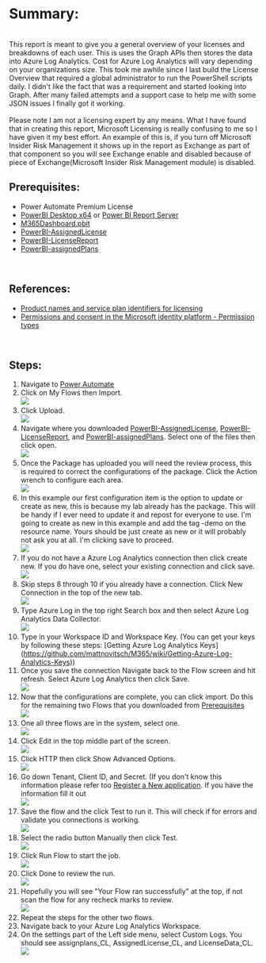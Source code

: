 # Summary:
<BR>
This report is meant to give you a general overview of your licenses and breakdowns of each user. This is uses the Graph APIs then stores the data into Azure Log Analytics. Cost for Azure Log Analytics will vary depending on your organizations size. This took me awhile since I last build the License Overview that required a global administrator to run the PowerShell scripts daily. I didn't like the fact that was a requirement and started looking into Graph. After many failed attempts and a support case to help me with some JSON issues I finally got it working.<BR>
<BR> Please note I am not a licensing expert by any means. What I have found that in creating this report, Microsoft Licensing is really confusing to me so I have given it my best effort. An example of this is, if you turn off Microsoft Insider Risk Management it shows up in the report as Exchange as part of that component so you will see Exchange enable and disabled because of piece of Exchange(Microsoft Insider Risk Management module) is disabled.


## Prerequisites: <br>

* Power Automate Premium License
* [PowerBI Desktop x64](https://www.microsoft.com/en-us/download/details.aspx?id=58494) or [Power BI Report Server](https://powerbi.microsoft.com/en-us/report-server/)
* [M365Dashboard.pbit](https://github.com/mattnovitsch/M365/blob/main/M365Dashboard.pbit)
* [PowerBI-AssignedLicense](https://github.com/mattnovitsch/M365/blob/main/PowerBI-AssignedLicense_20211011134926.zip)
* [PowerBI-LicenseReport](https://github.com/mattnovitsch/M365/blob/main/PowerBI-LicenseReport_20211011135031.zip)
* [PowerBI-assignedPlans](https://github.com/mattnovitsch/M365/blob/main/PowerBI-assignedPlans_20211011135001.zip)
<BR>

## References:

* [Product names and service plan identifiers for licensing](https://docs.microsoft.com/en-us/azure/active-directory/enterprise-users/licensing-service-plan-reference)
* [Permissions and consent in the Microsoft identity platform - Permission types](https://docs.microsoft.com/en-us/azure/active-directory/develop/v2-permissions-and-consent?WT.mc_id=Portal-Microsoft_AAD_RegisteredApps#permission-types)
<BR>

## Steps: <BR>

1. Navigate to [Power Automate](https://flow.microsoft.com)
2. Click on My Flows then Import. <BR>
![](https://github.com/mattnovitsch/M365/blob/main/M365License/M365L1.jpg)
3. Click Upload. <BR>
![](https://github.com/mattnovitsch/M365/blob/main/M365License/M365L2.jpg)
4. Navigate where you downloaded [PowerBI-AssignedLicense](https://github.com/mattnovitsch/M365/blob/main/PowerBI-AssignedLicense_20211009122143.zip),  [PowerBI-LicenseReport](https://github.com/mattnovitsch/M365/blob/main/PowerBI-LicenseReport_20211009122547.zip), and [PowerBI-assignedPlans](https://github.com/mattnovitsch/M365/blob/main/PowerBI-assignedPlans_20211009121621.zip). Select one of the files then click open. <BR>
![](https://github.com/mattnovitsch/M365/blob/main/M365License/M365L3.jpg)
5. Once the Package has uploaded you will need the review process, this is required to correct the configurations of the package. Click the Action wrench to configure each area.<BR>
![](https://github.com/mattnovitsch/M365/blob/main/M365License/M365L4.jpg)
6. In this example our first configuration item is the option to update or create as new, this is because my lab already has the package. This will be handy if I ever need to update it and repost for everyone to use. I'm going to create as new in this example and add the tag -demo on the resource name. Yours should be just create as new or it will probably not ask you at all. I'm clicking save to proceed.  <BR>
![](https://github.com/mattnovitsch/M365/blob/main/M365License/M365L5.jpg)
7. If you do not have a Azure Log Analytics connection then click create new. If you do have one, select your existing connection and click save.  <BR>
![](https://github.com/mattnovitsch/M365/blob/main/M365License/M365L6.jpg)
8. Skip steps 8 through 10 if you already have a connection. Click New Connection in the top of the new tab. <BR>
![](https://github.com/mattnovitsch/M365/blob/main/M365License/M365L7.jpg)
9. Type Azure Log in the top right Search box and then select Azure Log Analytics Data Collector. <BR>
![](https://github.com/mattnovitsch/M365/blob/main/M365License/M365L8.jpg)
10. Type in your Workspace ID and Workspace Key. (You can get your keys by following these steps: [Getting Azure Log Analytics Keys] <BR>(https://github.com/mattnovitsch/M365/wiki/Getting-Azure-Log-Analytics-Keys))
11. Once you save the connection Navigate back to the Flow screen and hit refresh. Select Azure Log Analytics then click Save. <BR>
![](https://github.com/mattnovitsch/M365/blob/main/M365License/M365L9.jpg)
12. Now that the configurations are complete, you can click import. Do this for the remaining two Flows that you downloaded from [Prerequisites](https://github.com/mattnovitsch/M365/wiki/M365-Licensing-Overview---In-Progress/_edit#prerequisites-) <BR>
![](https://github.com/mattnovitsch/M365/blob/main/M365License/M365L10.jpg)
13. One all three flows are in the system, select one.  <BR>
![](https://github.com/mattnovitsch/M365/blob/main/M365License/M365L11.jpg)
14. Click Edit in the top middle part of the screen. <BR>
![](https://github.com/mattnovitsch/M365/blob/main/M365License/M365L12.jpg)
15. Click HTTP then click Show Advanced Options. <BR>
![](https://github.com/mattnovitsch/M365/blob/main/M365License/M365L13.jpg)
16. Go down Tenant, Client ID, and Secret. (If you don't know this information please refer too [Register a New application](https://github.com/mattnovitsch/M365/wiki/Register-a-New-application). If you have the information fill it out <BR>
![](https://github.com/mattnovitsch/M365/blob/main/M365License/M365L14.jpg)
17. Save the flow and the click Test to run it. This will check if for errors and validate you connections is working. <BR>
![](https://github.com/mattnovitsch/M365/blob/main/M365License/M365L15.jpg)
18. Select the radio button Manually then click Test. <BR>
![](https://github.com/mattnovitsch/M365/blob/main/M365License/M365L16.jpg)
19. Click Run Flow to start the job.  <BR>
![](https://github.com/mattnovitsch/M365/blob/main/M365License/M365L17.jpg)
20. Click Done to review the run. <BR>
![](https://github.com/mattnovitsch/M365/blob/main/M365License/M365L18.jpg)
21. Hopefully you will see "Your Flow ran successfully" at the top, if not scan the flow for any recheck marks to review. <BR>
![](https://github.com/mattnovitsch/M365/blob/main/M365License/M365L19.jpg)
22. Repeat the steps for the other two flows. <br>
23. Navigate back to your Azure Log Analytics Workspace. <br>
24. On the settings part of the Left side menu, select Custom Logs. You should see assignplans_CL, AssignedLicense_CL, and LicenseData_CL. <br>
![](https://github.com/mattnovitsch/M365/blob/main/M365License/M365L19.jpg)